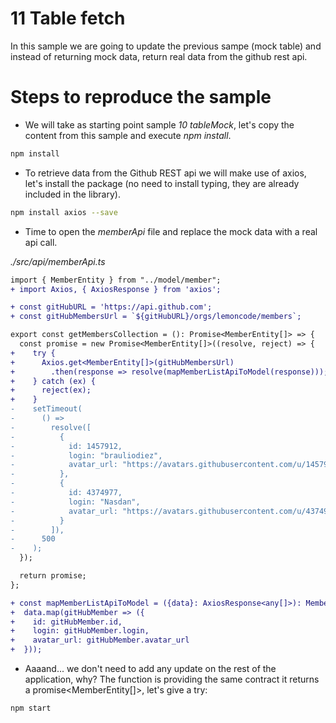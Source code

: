 # 11 Table fetch

In this sample we are going to update the previous sampe (mock table) and instead of
returning mock data, return real data from the github rest api.

# Steps to reproduce the sample

- We will take as starting point sample _10 tableMock_, let's copy the content from this
  sample and execute _npm install_.

```bash
npm install
```

- To retrieve data from the Github REST api we will make use of axios, let's install the package
  (no need to install typing, they are already included in the library).

```bash
npm install axios --save
```

- Time to open the _memberApi_ file and replace the mock data with a real api call.

_./src/api/memberApi.ts_

```diff
import { MemberEntity } from "../model/member";
+ import Axios, { AxiosResponse } from 'axios';

+ const gitHubURL = 'https://api.github.com';
+ const gitHubMembersUrl = `${gitHubURL}/orgs/lemoncode/members`;

export const getMembersCollection = (): Promise<MemberEntity[]> => {
  const promise = new Promise<MemberEntity[]>((resolve, reject) => {
+    try {
+      Axios.get<MemberEntity[]>(gitHubMembersUrl)
+        .then(response => resolve(mapMemberListApiToModel(response)));
+    } catch (ex) {
+      reject(ex);
+    }
-    setTimeout(
-      () =>
-        resolve([
-          {
-            id: 1457912,
-            login: "brauliodiez",
-            avatar_url: "https://avatars.githubusercontent.com/u/1457912?v=3"
-          },
-          {
-            id: 4374977,
-            login: "Nasdan",
-            avatar_url: "https://avatars.githubusercontent.com/u/4374977?v=3"
-          }
-        ]),
-      500
-    );
  });

  return promise;
};

+ const mapMemberListApiToModel = ({data}: AxiosResponse<any[]>): MemberEntity[] =>
+  data.map(gitHubMember => ({
+    id: gitHubMember.id,
+    login: gitHubMember.login,
+    avatar_url: gitHubMember.avatar_url
+  }));
```

- Aaaand... we don't need to add any update on the rest of the application, why?
  The function is providing the same contract it returns a promise<MemberEntity[]>,
  let's give a try:

```bash
npm start
```
